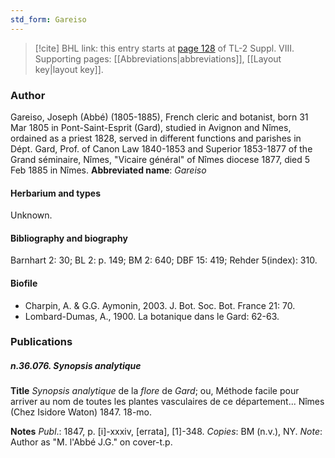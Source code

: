 ```yaml
---
std_form: Gareiso
---
```


> [!cite] BHL link: this entry starts at [page 128](https://www.biodiversitylibrary.org/page/33258606) of TL-2 Suppl. VIII.
> Supporting pages: [[Abbreviations|abbreviations]], [[Layout key|layout key]].

### Author

Gareiso, Joseph (Abbé) (1805-1885), French cleric and botanist, born 31 Mar 1805 in Pont-Saint-Esprit (Gard), studied in Avignon and Nîmes, ordained as a priest 1828, served in different functions and parishes in Dépt. Gard, Prof. of Canon Law 1840-1853 and Superior 1853-1877 of the Grand séminaire, Nîmes, "Vicaire général" of Nîmes diocese 1877, died 5 Feb 1885 in Nîmes. 
**Abbreviated name**: *Gareiso*

#### Herbarium and types

Unknown.

#### Bibliography and biography

Barnhart 2: 30; BL 2: p. 149; BM 2: 640; DBF 15: 419; Rehder 5(index): 310.

#### Biofile

- Charpin, A. & G.G. Aymonin, 2003. J. Bot. Soc. Bot. France 21: 70.
- Lombard-Dumas, A., 1900. La botanique dans le Gard: 62-63.

### Publications

##### n.36.076. Synopsis analytique

**Title**
*Synopsis analytique* de la *flore* de *Gard*; ou, Méthode facile pour arriver au nom de toutes les plantes vasculaires de ce département... Nîmes (Chez Isidore Waton) 1847. 18-mo.

**Notes**
*Publ*.: 1847, p. \[i\]-xxxiv, \[errata\], \[1\]-348. *Copies*: BM (n.v.), NY.
*Note*: Author as "M. l'Abbé J.G." on cover-t.p.

